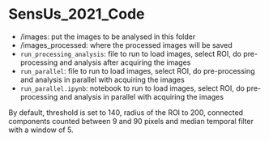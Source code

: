 # SensUs_2021_Code

* /images: put the images to be analysed in this folder 
* /images_processed: where the processed images will be saved
* `run_processing_analysis`: file to run to load images, select ROI, do pre-processing and analysis after acquiring the images
* `run_parallel`: file to run to load images, select ROI, do pre-processing and analysis in parallel with acquiring the images
* `run_parallel.ipynb`: notebook to run to load images, select ROI, do pre-processing and analysis in parallel with acquiring the images

By default, threshold is set to 140, radius of the ROI to 200, connected components counted between 9 and 90 pixels and median temporal filter with a window of 5.


